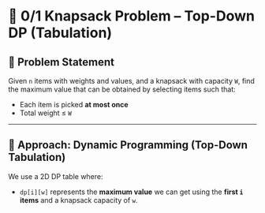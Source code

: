 # 🧠 0/1 Knapsack Problem – Top-Down DP (Tabulation)

## 📌 Problem Statement
Given `n` items with weights and values, and a knapsack with capacity `W`, find the maximum value that can be obtained by selecting items such that:
- Each item is picked **at most once**
- Total weight ≤ `W`

---

## 🧾 Approach: Dynamic Programming (Top-Down Tabulation)

We use a 2D DP table where:

- `dp[i][w]` represents the **maximum value** we can get using the **first `i` items** and a knapsack capacity of `w`.



